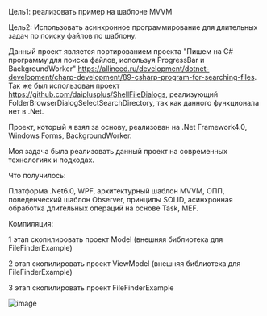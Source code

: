 Цель1: реализовать пример на шаблоне MVVM

Цель2: Использовать асинхронное программирование для длительных задач по поиску файлов по шаблону.

Данный проект является портированием проекта "Пишем на C# программу для поиска файлов, используя ProgressBar и BackgroundWorker" https://allineed.ru/development/dotnet-development/charp-development/89-csharp-program-for-searching-files. Так же был использован проект https://github.com/daiplusplus/ShellFileDialogs, реализующий FolderBrowserDialogSelectSearchDirectory, так как данного функционала нет в .Net.

Проект, который я взял за основу, реализован на .Net Framework4.0, Windows Forms, BackgroundWorker. 

Моя задача была реализовать данный проект на современных технологиях и подходах.

Что получилось:

Платформа .Net6.0, WPF, архитектурный шаблон MVVM, ОПП, поведенческий шаблон Observer, принципы SOLID, асинхронная обработка длительных операций на основе Task, MEF.

Компиляция:

1 этап скопилировать проект Model (внешняя библиотека для FileFinderExample)

2 этап скопилировать проект ViewModel (внешняя библиотека для FileFinderExample)

3 этап скопилировать проект FileFinderExample


![image](https://github.com/mutik-ar/FileFinderExample.MVVM/assets/90051513/b1cd67a6-a9e7-4a58-a681-de8f497947b5)

